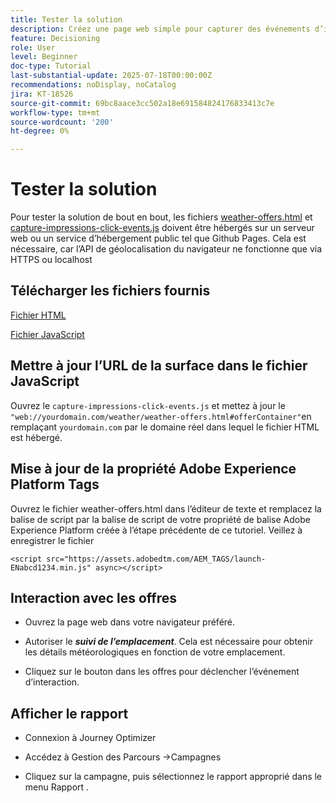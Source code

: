 ```yaml
---
title: Tester la solution
description: Créez une page web simple pour capturer des événements d’impression et de clic sur les offres.
feature: Decisioning
role: User
level: Beginner
doc-type: Tutorial
last-substantial-update: 2025-07-18T00:00:00Z
recommendations: noDisplay, noCatalog
jira: KT-18526
source-git-commit: 69bc8aace3cc502a18e691584824176833413c7e
workflow-type: tm+mt
source-wordcount: '200'
ht-degree: 0%

---
```


# Tester la solution

Pour tester la solution de bout en bout, les fichiers [weather-offers.html](assets/weather-offers.html) et [capture-impressions-click-events.js](assets/capture-impressions-click-events.js) doivent être hébergés sur un serveur web ou un service d’hébergement public tel que Github Pages. Cela est nécessaire, car l’API de géolocalisation du navigateur ne fonctionne que via HTTPS ou localhost

## Télécharger les fichiers fournis

[Fichier HTML](assets/weather-offers.html)

[Fichier JavaScript](assets/capture-impressions-click-events.js)

## Mettre à jour l’URL de la surface dans le fichier JavaScript

Ouvrez le `capture-impressions-click-events.js` et mettez à jour le ` "web://yourdomain.com/weather/weather-offers.html#offerContainer"`en remplaçant `yourdomain.com` par le domaine réel dans lequel le fichier HTML est hébergé.


## Mise à jour de la propriété Adobe Experience Platform Tags

Ouvrez le fichier weather-offers.html dans l’éditeur de texte et remplacez la balise de script par la balise de script de votre propriété de balise Adobe Experience Platform créée à l’étape précédente de ce tutoriel. Veillez à enregistrer le fichier

```
<script src="https://assets.adobedtm.com/AEM_TAGS/launch-ENabcd1234.min.js" async></script>
```

## Interaction avec les offres

- Ouvrez la page web dans votre navigateur préféré.

- Autoriser le _**suivi de l’emplacement**_. Cela est nécessaire pour obtenir les détails météorologiques en fonction de votre emplacement.

- Cliquez sur le bouton dans les offres pour déclencher l’événement d’interaction.

## Afficher le rapport

- Connexion à Journey Optimizer

- Accédez à Gestion des Parcours ->Campagnes

- Cliquez sur la campagne, puis sélectionnez le rapport approprié dans le menu Rapport .
